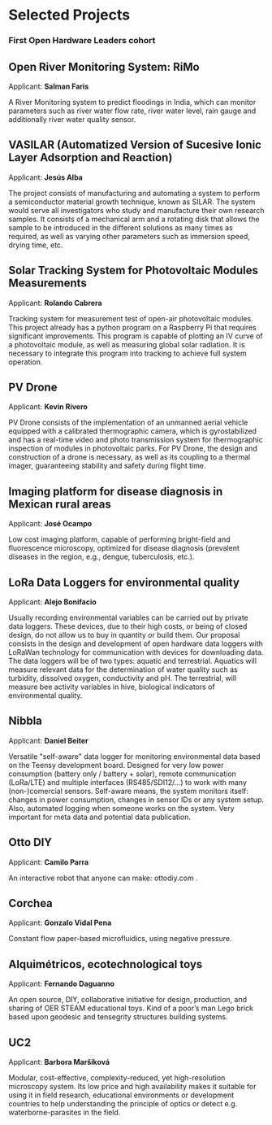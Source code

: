 # Selected Projects 
### First Open Hardware Leaders cohort 

## Open River Monitoring System: RiMo
Applicant: **Salman Faris**


A River Monitoring system to predict floodings in India, which can monitor parameters such as river water flow rate, river water level, rain gauge and additionally river water quality sensor.

## VASILAR (Automatized Version of Sucesive Ionic Layer Adsorption and Reaction)
Applicant: **Jesús Alba**


The project consists of manufacturing and automating a system to perform a semiconductor material growth technique, known as SILAR. The system would serve all investigators who study and manufacture their own research samples. It consists of a mechanical arm and a rotating disk that allows the sample to be introduced in the different solutions as many times as required, as well as varying other parameters such as immersion speed, drying time, etc.

## Solar Tracking System for Photovoltaic Modules Measurements
Applicant: **Rolando Cabrera**


Tracking system for measurement test of open-air photovoltaic modules. This project already has a python program on a Raspberry Pi that requires significant improvements. This program is capable of plotting an IV curve of a photovoltaic module, as well as measuring global solar radiation. It is necessary to integrate this program into tracking to achieve full system operation.

## PV Drone
Applicant: **Kevin Rivero**


PV Drone consists of the implementation of an unmanned aerial vehicle equipped with a calibrated thermographic camera, which is gyrostabilized and has a real-time video and photo transmission system for thermographic inspection of modules in photovoltaic parks. For PV Drone, the design and construction of a drone is necessary, as well as its coupling to a thermal imager, guaranteeing stability and safety during flight time.


## Imaging platform for disease diagnosis in Mexican rural areas
Applicant: **José Ocampo**


Low cost imaging platform, capable of performing bright-field and fluorescence microscopy, optimized for disease diagnosis (prevalent diseases in the region, e.g., dengue, tuberculosis, etc.). 

## LoRa Data Loggers for environmental quality
Applicant: **Alejo Bonifacio**

Usually recording environmental variables can be carried out by private data loggers. These devices, due to their high costs, or being of closed design, do not allow us to buy in quantity or build them. Our proposal consists in the design and development of open hardware data loggers with LoRaWan technology for communication with devices for downloading data. The data loggers will be of two types: aquatic and terrestrial. Aquatics will measure relevant data for the determination of water quality such as turbidity, dissolved oxygen, conductivity and pH. The terrestrial, will measure bee activity variables in hive, biological indicators of environmental quality.


## Nibbla
Applicant: **Daniel Beiter**

Versatile "self-aware" data logger for monitoring environmental data based on the Teensy development board. Designed for very low power consumption (battery only / battery + solar), remote communication (LoRa/LTE) and multiple interfaces (RS485/SDI12/...) to work with many (non-)comercial sensors. Self-aware means, the system monitors itself: changes in power consumption, changes in sensor IDs or any system setup. Also, automated logging when someone works on the system. Very important for meta data and potential data publication.

## Otto DIY
Applicant: **Camilo Parra**

An interactive robot that anyone can make: ottodiy.com .

## Corchea
Applicant: **Gonzalo Vidal Pena**

Constant flow paper-based microfluidics, using negative pressure.

## Alquimétricos, ecotechnological toys
Applicant: **Fernando Daguanno**

An open source,  DIY, collaborative initiative for design, production, and sharing of  OER STEAM educational toys. Kind of a poor’s man Lego brick based upon geodesic and tensegrity structures building systems.


## UC2
Applicant: **Barbora Maršíková**

Modular, cost-effective, complexity-reduced, yet high-resolution microscopy system. Its low price and high availability makes it suitable for using it in field research, educational environments or development countries to help understanding the principle of optics or detect e.g. waterborne-parasites in the field.


